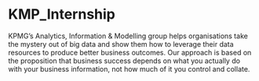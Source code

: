 # KMP_Internship
KPMG’s Analytics, Information &amp; Modelling group helps organisations take the mystery out of big data and show them how to leverage their data resources to produce better business outcomes.  Our approach is based on the proposition that business success depends on what you actually do with your business information, not how much of it you control and collate.
